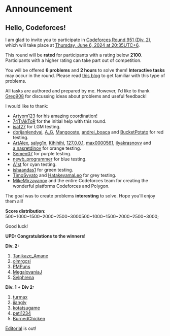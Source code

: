 # Announcement

Hello, Codeforces!
------------------

I am glad to invite you to participate in [Codeforces Round 951 (Div. 2)](https://codeforces.com/contest/1979 "Codeforces Round 951 (Div. 2)"), which will take place at [Thursday, June 6, 2024 at 20:35UTC+6](https://codeforces.com/https://www.timeanddate.com/worldclock/fixedtime.html?day=6&month=6&year=2024&hour=17&min=35&sec=0&p1=166).

This round will be **rated** for participants with a rating below **2100**. Participants with a higher rating can take part out of competition.

You will be offered **6 problems** and **2 hours** to solve them! **Interactive tasks** may occur in the round. Please read [this blog](https://codeforces.com/blog/entry/45307) to get familiar with this type of problems.

All tasks are authored and prepared by me. However, I'd like to thank [Greg908](https://codeforces.com/profile/Greg908 "Candidate Master Greg908") for discussing ideas about problems and useful feedback!

I would like to thank:

 * [Artyom123](https://codeforces.com/profile/Artyom123 "Grandmaster Artyom123") for his amazing coordination!
* [74TrAkToR](https://codeforces.com/profile/74TrAkToR "Grandmaster 74TrAkToR") for the initial help with this round.
* [isaf27](https://codeforces.com/profile/isaf27 "Legendary Grandmaster isaf27") for LGM testing.
* [dorijanlendvaj](https://codeforces.com/profile/dorijanlendvaj "International Grandmaster dorijanlendvaj"), [A_G](https://codeforces.com/profile/A_G "International Grandmaster A_G"), [Mangooste](https://codeforces.com/profile/Mangooste "International Grandmaster Mangooste"), [andrei_boaca](https://codeforces.com/profile/andrei_boaca "Grandmaster andrei_boaca") and [BucketPotato](https://codeforces.com/profile/BucketPotato "Grandmaster BucketPotato") for red testing.
* [ArtAlex](https://codeforces.com/profile/ArtAlex "International Master ArtAlex"), [salyg1n](https://codeforces.com/profile/salyg1n "Master salyg1n"), [Kihihihi](https://codeforces.com/profile/Kihihihi "Master Kihihihi"), [127.0.0.1](https://codeforces.com/profile/127.0.0.1 "Master 127.0.0.1"), [max0000561](https://codeforces.com/profile/max0000561 "Master max0000561"), [ilyakrasnovv](https://codeforces.com/profile/ilyakrasnovv "Master ilyakrasnovv") and [a.nasretdinov](https://codeforces.com/profile/a.nasretdinov "Master a.nasretdinov") for orange testing.
* [Semen07](https://codeforces.com/profile/Semen07 "Candidate Master Semen07") for purple testing.
* [newb_programmer](https://codeforces.com/profile/newb_programmer "Expert newb_programmer") for blue testing.
* [A1st](https://codeforces.com/profile/A1st "Specialist A1st") for cyan testing.
* [ishaandas1](https://codeforces.com/profile/ishaandas1 "Pupil ishaandas1") for green testing.
* [TimoSvyato](https://codeforces.com/profile/TimoSvyato "Newbie TimoSvyato") and [HatakeyamaLeo](https://codeforces.com/profile/HatakeyamaLeo "Newbie HatakeyamaLeo") for grey testing.
* [MikeMirzayanov](https://codeforces.com/profile/MikeMirzayanov "Headquarters, MikeMirzayanov") and the entire Codeforces team for creating the wonderful platforms Codeforces and Polygon.

The goal was to create problems **interesting** to solve. Hope you'll enjoy them all!

**Score distribution:** 500−1000−1500−2000−2500−3000500−1000−1500−2000−2500−3000;

Good luck!

**UPD: Congratulations to the winners!**

**Div. 2:**

 1. [Tanikaze_Amane](https://codeforces.com/profile/Tanikaze_Amane "Newbie Tanikaze_Amane")
2. [olmrgcsi](https://codeforces.com/profile/olmrgcsi "Candidate Master olmrgcsi")
3. [PMPuns](https://codeforces.com/profile/PMPuns "Candidate Master PMPuns")
4. [MegalovaniaJ](https://codeforces.com/profile/MegalovaniaJ "Expert MegalovaniaJ")
5. [Sylphrena](https://codeforces.com/profile/Sylphrena "Candidate Master Sylphrena")

**Div. 1 + Div 2:**

 1. [turmax](https://codeforces.com/profile/turmax "Legendary Grandmaster turmax")
2. [jiangly](https://codeforces.com/profile/jiangly "Legendary Grandmaster jiangly")
3. [kotatsugame](https://codeforces.com/profile/kotatsugame "International Grandmaster kotatsugame")
4. [peti1234](https://codeforces.com/profile/peti1234 "Legendary Grandmaster peti1234")
5. [BurnedChicken](https://codeforces.com/profile/BurnedChicken "Legendary Grandmaster BurnedChicken")

[Editorial](Tutorial_(en).md) is out!

